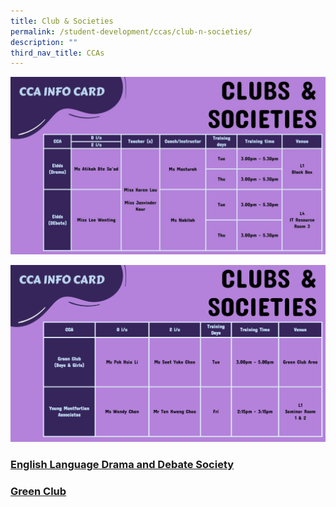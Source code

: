 ```yaml
---
title: Club & Societies
permalink: /student-development/ccas/club-n-societies/
description: ""
third_nav_title: CCAs
---
```

![Club & Societies](/images/CCA%20INFO%20CARD%20(1).jpeg)

![Club & Societies](/images/CLUBS%20&%20SOCIETIES%20(3).jpeg)

### [English Language Drama and Debate Society](/student-development/ccas/club-n-societies/english-language-drama-and-debate-society/)

### [Green Club](/student-development/ccas/club-n-societies/green-club/)